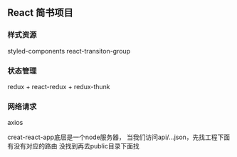 ## React 简书项目


### 样式资源
styled-components
react-transiton-group

### 状态管理
redux + react-redux + redux-thunk

### 网络请求
axios

creat-react-app底层是一个node服务器，
当我们访问api/...json，先找工程下面有没有对应的路由
没找到再去public目录下面找